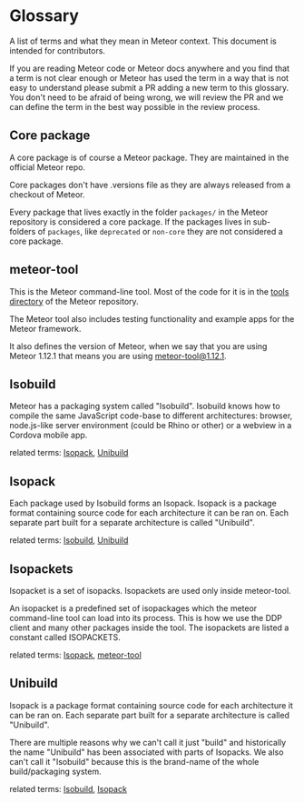 # Glossary
A list of terms and what they mean in Meteor context. This document is intended for contributors. 

If you are reading Meteor code or Meteor docs anywhere and you find that a term is not clear enough or Meteor has used the term in a way that is not easy to understand please submit a PR adding a new term to this glossary. You don't need to be afraid of being wrong, we will review the PR and we can define the term in the best way possible in the review process.

## Core package
A core package is of course a Meteor package. They are maintained in the official Meteor repo.

Core packages don't have .versions file as they are always released from a checkout of Meteor.

Every package that lives exactly in the folder `packages/` in the Meteor repository is considered a core package. If the packages lives in sub-folders of `packages`, like `deprecated` or `non-core` they are not considered a core package.

## meteor-tool
This is the Meteor command-line tool. Most of the code for it is in the [tools directory](https://github.com/meteor/meteor/tree/devel/tools) of the Meteor repository.

The Meteor tool also includes testing functionality and example apps for the Meteor framework.

It also defines the version of Meteor, when we say that you are using Meteor 1.12.1 that means you are using meteor-tool@1.12.1. 

## Isobuild
Meteor has a packaging system called "Isobuild". Isobuild knows how to compile the same JavaScript code-base to different architectures: browser, node.js-like server environment (could be Rhino or other) or a webview in a Cordova mobile app.

related terms: [Isopack](#isopack), [Unibuild](#unibuild)

## Isopack
Each package used by Isobuild forms an Isopack. Isopack is a package format containing source code for each architecture it can be ran on. Each separate part built for a separate architecture is called "Unibuild".

related terms: [Isobuild](#isobuild), [Unibuild](#unibuild)

## Isopackets
Isopacket is a set of isopacks. Isopackets are used only inside meteor-tool.

An isopacket is a predefined set of isopackages which the meteor command-line tool can load into its process. This is how we use the DDP client and many other packages inside the tool. The isopackets are listed a constant called ISOPACKETS.

related terms: [Isopack](#isopack), [meteor-tool](#meteor-tool)

## Unibuild
Isopack is a package format containing source code for each architecture it can be ran on. Each separate part built for a separate architecture is called "Unibuild".

There are multiple reasons why we can't call it just "build" and historically the name "Unibuild" has been associated with parts of Isopacks. We also can't call it "Isobuild" because this is the brand-name of the whole build/packaging system.

related terms: [Isobuild](#isobuild), [Isopack](#isopack)
